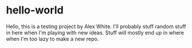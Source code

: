 # hello-world

Hello, this is a testing project by Alex White.
I'll probably stuff random stuff in here when I'm playing with new ideas. 
Stuff will mostly end up in where when I'm too lazy to make a new repo.

